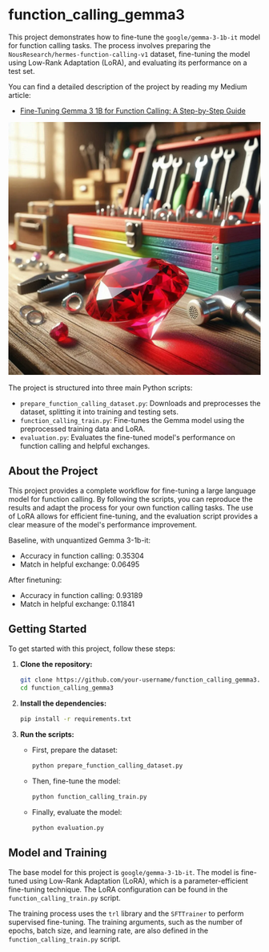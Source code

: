 # function_calling_gemma3

This project demonstrates how to fine-tune the `google/gemma-3-1b-it` model for function calling tasks. The process involves preparing the `NousResearch/hermes-function-calling-v1` dataset, fine-tuning the model using Low-Rank Adaptation (LoRA), and evaluating its performance on a test set.

You can find a detailed description of the project by reading my Medium article:
* [Fine-Tuning Gemma 3 1B for Function Calling: A Step-by-Step Guide](https://medium.com/@lucamassaron/fine-tuning-gemma-3-1b-for-function-calling-a-step-by-step-guide-66a613352f99)

![Function calling as a toolbox](./toolbox.png)

The project is structured into three main Python scripts:

*   `prepare_function_calling_dataset.py`: Downloads and preprocesses the dataset, splitting it into training and testing sets.
*   `function_calling_train.py`: Fine-tunes the Gemma model using the preprocessed training data and LoRA.
*   `evaluation.py`: Evaluates the fine-tuned model's performance on function calling and helpful exchanges.

## About the Project

This project provides a complete workflow for fine-tuning a large language model for function calling. By following the scripts, you can reproduce the results and adapt the process for your own function calling tasks. The use of LoRA allows for efficient fine-tuning, and the evaluation script provides a clear measure of the model's performance improvement.

Baseline, with unquantized Gemma 3-1b-it:

* Accuracy in function calling: 0.35304
* Match in helpful exchange: 0.06495

After finetuning:
* Accuracy in function calling: 0.93189
* Match in helpful exchange: 0.11841

## Getting Started

To get started with this project, follow these steps:

1.  **Clone the repository:**

    ```bash
    git clone https://github.com/your-username/function_calling_gemma3.git
    cd function_calling_gemma3
    ```

2.  **Install the dependencies:**

    ```bash
    pip install -r requirements.txt
    ```

3.  **Run the scripts:**

    *   First, prepare the dataset:

        ```bash
        python prepare_function_calling_dataset.py
        ```

    *   Then, fine-tune the model:

        ```bash
        python function_calling_train.py
        ```

    *   Finally, evaluate the model:

        ```bash
        python evaluation.py
        ```

## Model and Training

The base model for this project is `google/gemma-3-1b-it`. The model is fine-tuned using Low-Rank Adaptation (LoRA), which is a parameter-efficient fine-tuning technique. The LoRA configuration can be found in the `function_calling_train.py` script.

The training process uses the `trl` library and the `SFTTrainer` to perform supervised fine-tuning. The training arguments, such as the number of epochs, batch size, and learning rate, are also defined in the `function_calling_train.py` script.
